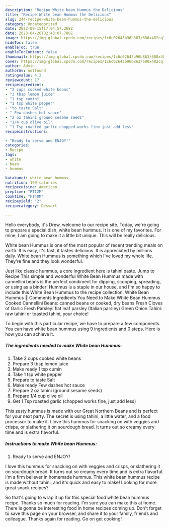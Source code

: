 ```yaml
---
description: "Recipe White bean Hummus the Delicious"
title: "Recipe White bean Hummus the Delicious"
slug: 244-recipe-white-bean-hummus-the-delicious
category: Uncategorized
date: 2022-09-15T17:04:57.268Z
date: 2023-04-26T02:43:07.780Z
image: https://img-global.cpcdn.com/recipes/1c6c02643b96b863/680x482cq70/white-bean-hummus-recipe-main-photo.jpg
hideToc: false
enableToc: true
enableTocContent: false
thumbnail: https://img-global.cpcdn.com/recipes/1c6c02643b96b863/680x482cq70/white-bean-hummus-recipe-main-photo.jpg
cover: https://img-global.cpcdn.com/recipes/1c6c02643b96b863/680x482cq70/white-bean-hummus-recipe-main-photo.jpg
author: Admin
authorAv: notfound
ratingvalue: 4.2
reviewcount: 17
recipeingredient:
- "2 cups cooked white beans"
- "3 tbsp lemon juice"
- "1 tsp cumin"
- "1 tsp white pepper"
- "to taste Salt"
- " Few dashes hot sauce"
- "2 oz tahini ground sesame seeds"
- "1/4 cup olive oil"
- "1 Tsp roasted garlic chopped works fine just add less"
recipeinstructions:

- "Ready to serve and ENJOY!"
categories:
- Recipe
tags:
- white
- bean
- hummus

katakunci: white bean hummus 
nutrition: 199 calories
recipecuisine: American
preptime: "PT12M"
cooktime: "PT40M"
recipeyield: "2"
recipecategory: Dessert

---
```



Hello everybody, it's Drew, welcome to our recipe site. Today, we're going to prepare a special dish, white bean hummus. It is one of my favorites. For mine, I am going to make it a little bit unique. This will be really delicious.

White bean Hummus is one of the most popular of recent trending meals on earth. It is easy, it's fast, it tastes delicious. It is appreciated by millions daily. White bean Hummus is something which I've loved my whole life. They're fine and they look wonderful.

Just like classic hummus, a core ingredient here is tahini paste. Jump to Recipe This simple and wonderful White Bean Hummus made with cannellini beans is the perfect condiment for dipping, scooping, spreading, or using as a binder! Hummus is a staple in our house, and I&#39;m so happy to include this White Bean Hummus to the recipe collection. White Bean Hummus 💬 Comments Ingredients You Need to Make White Bean Hummus Cooked Cannellini Beans: canned beans or cooked, dry beans Fresh Cloves of Garlic Fresh Parsley: flat leaf parsley (Italian parsley) Green Onion Tahini: raw tahini or toasted tahini, your choice!


To begin with this particular recipe, we have to prepare a few components. You can have white bean hummus using 9 ingredients and 0 steps. Here is how you can achieve it.

<!--inarticleads1-->

##### The ingredients needed to make White bean Hummus:

1. Take 2 cups cooked white beans
1. Prepare 3 tbsp lemon juice
1. Make ready 1 tsp cumin
1. Take 1 tsp white pepper
1. Prepare to taste Salt
1. Make ready  Few dashes hot sauce
1. Prepare 2 oz tahini (ground sesame seeds)
1. Prepare 1/4 cup olive oil
1. Get 1 Tsp roasted garlic (chopped works fine, just add less)


This zesty hummus is made with our Great Northern Beans and is perfect for your next party. The secret is using tahini, a little water, and a food processor to make it. I love this hummus for snacking on with veggies and crisps, or slathering it on sourdough bread. It turns out so creamy every time and is extra flavorful. 

<!--inarticleads2-->

##### Instructions to make White bean Hummus:


1. Ready to serve and ENJOY!

I love this hummus for snacking on with veggies and crisps, or slathering it on sourdough bread. It turns out so creamy every time and is extra flavorful. I&#39;m a firm believer in homemade hummus. This white bean hummus recipe is made without tahini, and it&#39;s quick and easy to make! Looking for more great snack recipes? 

So that's going to wrap it up for this special food white bean hummus recipe. Thanks so much for reading. I'm sure you can make this at home. There is gonna be interesting food in home recipes coming up. Don't forget to save this page on your browser, and share it to your family, friends and colleague. Thanks again for reading. Go on get cooking!
